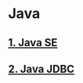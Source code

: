 # Java

## [1. Java SE](https://github.com/tygxy/Java/blob/master/Java.md)
## [2. Java JDBC](https://github.com/tygxy/Java/blob/master/Java_JDBC.md)
